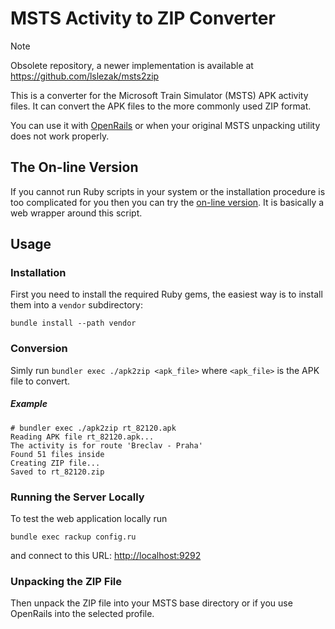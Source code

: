 # MSTS Activity to ZIP Converter

> [!NOTE]
> Obsolete repository, a newer implementation is available at https://github.com/lslezak/msts2zip

This is a converter for the Microsoft Train Simulator (MSTS) APK activity files.
It can convert the APK files to the more commonly used ZIP format.

You can use it with [OpenRails](http://openrails.org/)
or when your original MSTS unpacking utility does not work properly.

## The On-line Version

If you cannot run Ruby scripts in your system or the installation procedure is
too complicated for you then you can try the [on-line version](
https://msts2zip.herokuapp.com/).
It is basically a web wrapper around this script.

## Usage

### Installation

First you need to install the required Ruby gems, the easiest way is to install
them into a `vendor` subdirectory:

```shell
bundle install --path vendor
```

### Conversion

Simly run `bundler exec ./apk2zip <apk_file>` where `<apk_file>` is the APK file to convert.

##### Example

```console
# bundler exec ./apk2zip rt_82120.apk
Reading APK file rt_82120.apk...
The activity is for route 'Breclav - Praha'
Found 51 files inside
Creating ZIP file...
Saved to rt_82120.zip
```

### Running the Server Locally

To test the web application locally run

```shell
bundle exec rackup config.ru
```

and connect to this URL: [http://localhost:9292](http://localhost:9292)

### Unpacking the ZIP File

Then unpack the ZIP file into your MSTS base directory or if you use OpenRails into the selected profile.
